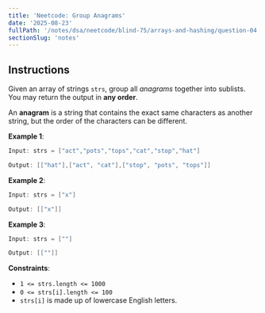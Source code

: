 ```yaml
---
title: 'Neetcode: Group Anagrams'
date: '2025-08-23'
fullPath: '/notes/dsa/neetcode/blind-75/arrays-and-hashing/question-04'
sectionSlug: 'notes'
---
```


## Instructions

Given an array of strings `strs`, group all _anagrams_ together into sublists. You may return the output in **any order**.

An **anagram** is a string that contains the exact same characters as another string, but the order of the characters can be different.

**Example 1**:

```java
Input: strs = ["act","pots","tops","cat","stop","hat"]

Output: [["hat"],["act", "cat"],["stop", "pots", "tops"]]
```

**Example 2**:

```java
Input: strs = ["x"]

Output: [["x"]]
```

**Example 3**:

```java
Input: strs = [""]

Output: [[""]]
```

**Constraints**:

- `1 <= strs.length <= 1000`
- `0 <= strs[i].length <= 100`
- `strs[i]` is made up of lowercase English letters.
